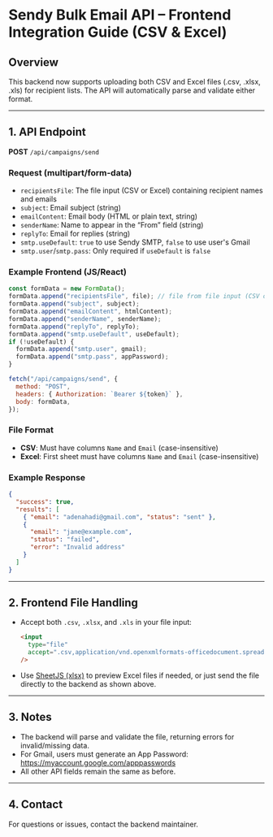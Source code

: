 # Sendy Bulk Email API – Frontend Integration Guide (CSV & Excel)

## Overview

This backend now supports uploading both CSV and Excel files (.csv, .xlsx, .xls) for recipient lists. The API will automatically parse and validate either format.

---

## 1. API Endpoint

**POST** `/api/campaigns/send`

### Request (multipart/form-data)

- `recipientsFile`: The file input (CSV or Excel) containing recipient names and emails
- `subject`: Email subject (string)
- `emailContent`: Email body (HTML or plain text, string)
- `senderName`: Name to appear in the “From” field (string)
- `replyTo`: Email for replies (string)
- `smtp.useDefault`: `true` to use Sendy SMTP, `false` to use user's Gmail
- `smtp.user`/`smtp.pass`: Only required if `useDefault` is `false`

### Example Frontend (JS/React)

```js
const formData = new FormData();
formData.append("recipientsFile", file); // file from file input (CSV or Excel)
formData.append("subject", subject);
formData.append("emailContent", htmlContent);
formData.append("senderName", senderName);
formData.append("replyTo", replyTo);
formData.append("smtp.useDefault", useDefault);
if (!useDefault) {
  formData.append("smtp.user", gmail);
  formData.append("smtp.pass", appPassword);
}

fetch("/api/campaigns/send", {
  method: "POST",
  headers: { Authorization: `Bearer ${token}` },
  body: formData,
});
```

### File Format

- **CSV**: Must have columns `Name` and `Email` (case-insensitive)
- **Excel**: First sheet must have columns `Name` and `Email` (case-insensitive)

### Example Response

```json
{
  "success": true,
  "results": [
    { "email": "adenahadi@gmail.com", "status": "sent" },
    {
      "email": "jane@example.com",
      "status": "failed",
      "error": "Invalid address"
    }
  ]
}
```

---

## 2. Frontend File Handling

- Accept both `.csv`, `.xlsx`, and `.xls` in your file input:
  ```html
  <input
    type="file"
    accept=".csv,application/vnd.openxmlformats-officedocument.spreadsheetml.sheet,application/vnd.ms-excel"
  />
  ```
- Use [SheetJS (xlsx)](https://sheetjs.com/) to preview Excel files if needed, or just send the file directly to the backend as shown above.

---

## 3. Notes

- The backend will parse and validate the file, returning errors for invalid/missing data.
- For Gmail, users must generate an App Password: https://myaccount.google.com/apppasswords
- All other API fields remain the same as before.

---

## 4. Contact

For questions or issues, contact the backend maintainer.
